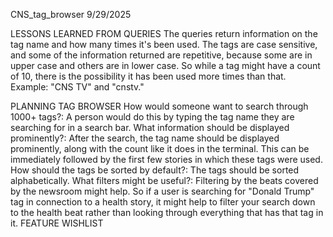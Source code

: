 CNS_tag_browser     9/29/2025

LESSONS LEARNED FROM QUERIES
The queries return information on the tag name and how many times it's been used. The tags are case sensitive, and some of the information returned are repetitive, because some are in upper case and others are in lower case. So while a tag might have a count of 10, there is the possibility it has been used more times than that. Example: "CNS TV" and "cnstv."

PLANNING TAG BROWSER
How would someone want to search through 1000+ tags?:
    A person would do this by typing the tag name they are searching for in a search bar.
What information should be displayed prominently?:
    After the search, the tag name should be displayed prominently, along with the count like it does in the terminal. This can be immediately followed by the first few stories in which these tags were used.
How should the tags be sorted by default?:
    The tags should be sorted alphabetically.
What filters might be useful?:
    Filtering by the beats covered by the newsroom might help. So if a user is searching for "Donald Trump" tag in connection to a health story, it might help to filter your search down to the health beat rather than looking through everything that has that tag in it.
                    FEATURE WISHLIST
            